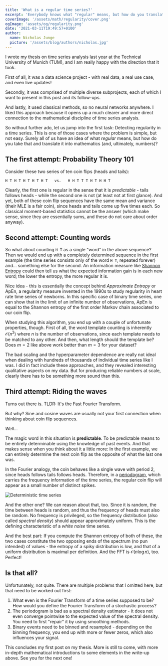 ```yaml
---
title: 'What is a regular time series?'
excerpt: 'Everybody knows what "regular" means, but how do you translate your intuition into math?'
coverImage: '/assets/math/regularity/cover.png'
ogImage: 'assets/og/regularity.png'
date: '2021-03-11T19:49:57+0100'
author:
  name: Nicholas Junge
  picture: '/assets/blog/authors/nicholas.jpg'
---
```


I wrote my thesis on time series analysis last year at the Technical University of Munich (TUM), and I am really happy with the direction that it took. 

First of all, it was a data science project - with real data, a real use case, and even live updates! 

Secondly, it was comprised of multiple diverse subprojects, each of which I want to present in this post and its follow-ups. 

And lastly, it used classical methods, so no neural networks anywhere. I liked this approach because it opens up a much clearer and more direct connection to the mathematical discipline of time series analysis.

So without further ado, let us jump into the first task: Detecting regularity in a time series. This is one of those cases where the problem is simple, but not easy. Surely all of us have an idea of what *regular* means, but how do you take that and translate it into mathematics (and, ultimately, numbers)?

## The first attempt: Probability Theory 101

Consider these two series of ten coin flips (heads and tails):
```
H T H T H T H T H T   vs.   H H T T T H T H H T
```
Clearly, the first one is regular in the sense that it is *predictable* - tails follows heads - while the second one is not (at least not at first glance). And yet, both of these coin flip sequences have the same mean and variance (their MLE is a fair coin), since heads and tails come up five times each. So classical moment-based statistics cannot be the answer (which make sense, since they are essentially sums, and these do not care about order anyway).

## Second attempt: Counting words

So what about counting `H T` as a single "word" in the above sequence? Then we would end up with a completely determined sequence in the first example (the time series consists only of the word `H T`, repeated forever) and... something else for the second. An information measure like [Shannon Entropy](https://en.wikipedia.org/wiki/Entropy_(information_theory)) could then tell us what the expected information gain is in each new word; the lower the entropy, the more regular it is.

Nice idea - this is essentially the concept behind *Approximate Entropy* or ApEn, a regularity measure invented in the 1990s to study regularity in heart rate time series of newborns. In this specific case of binary time series, one can show that in the limit of an infinite number of observations, ApEn is equal to the Shannon entropy of the first order Markov chain associated to our coin flip.

When studying this algorithm, you end up with a couple of unfortunate properties, though. First of all, the word template counting is inherently $\mathcal{O}(n^2)$ where $n$ is the number of observations, since each template needs to be matched to any other. And then, what length should the template be? Does $m = 2$ like above work better than $m = 3$ for your dataset?

The bad scaling and the hyperparameter dependence are really not ideal when dealing with hundreds of thousands of individual time series like I was. I did in fact include these approaches, and they revealed interesting qualitative aspects on my data. But for producing reliable numbers at scale, clearly there has to be something more sound than this.

## Third attempt: Riding the waves

Turns out there is. TLDR: It's the Fast Fourier Transform.

But why? Sine and cosine waves are usually not your first connection when thinking about coin flip sequences.

*Well...*

The magic word in this situation is **predictable**. To be predictable means to be entirely determinable using the knowledge of past events. And that makes sense when you think about it a little more: In the first example, we can entirely determine the next coin flip as the opposite of what the last one was.

In the Fourier analogy, the coin behaves like a single wave with period 2, since heads follows tails follows heads. Therefore, in a [periodogram](https://en.wikipedia.org/wiki/Periodogram), which carries the frequency information of the time series, the regular coin flip will appear as a small number of distinct spikes.

![Deterministic time series](/assets/math/regularity/deterministic_spectraldensity.png)

And the other one? We can reason about that, too. Since it is random, the time between heads is random, and thus the frequency of heads must also be random. No frequency is privileged, so the frequency distribution (also called *spectral density*) should appear approximately uniform. This is the defining characteristic of a *white noise* time series.

And the best part: If you compute the Shannon entropy of both of these, the two cases constitute the two opposing ends of the spectrum (no pun intended) of values - the entropy of a spiky distribution is low, and that of a uniform distribution is maximal per definition. And the FFT is $\mathcal{O}(n\log n)$, too. Perfect!

## Is that all?

Unfortunately, not quite. There are multiple problems that I omitted here, but that need to be worked out first:

1. What even is the Fourier Transform of a time series supposed to be? How would you define the Fourier Transform of a stochastic process?
2. The periodogram is bad as a spectral density estimator - it does not even converge pointwise to the expected value of the spectral density. You need to first "repair" it by using smoothing methods.
3. Binary events need to be binned and resampled - depending on the binning frequency, you end up with more or fewer zeros, which also influences your signal.

This concludes my first post on my thesis. More is still to come, with more in-depth mathematical introductions to some elements in the write-up above. See you for the next one!
